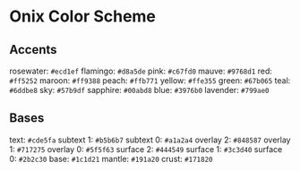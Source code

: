 # Onix Color Scheme

## Accents

rosewater: `#ecd1ef`
flamingo:  `#d8a5de`
pink:      `#c67fd0`
mauve:     `#9768d1`
red:       `#ff5252`
maroon:    `#ff9388`
peach:     `#ffb771`
yellow:    `#ffe355`
green:     `#67b065`
teal:      `#6ddbe8`
sky:       `#57b9df`
sapphire:  `#00abd8`
blue:      `#3976b0`
lavender:  `#799ae0`

## Bases

text:      `#cde5fa`
subtext 1: `#b5b6b7`
subtext 0: `#a1a2a4`
overlay 2: `#848587`
overlay 1: `#717275`
overlay 0: `#5f5f63`
surface 2: `#444549`
surface 1: `#3c3d40`
surface 0: `#2b2c30`
base:      `#1c1d21`
mantle:    `#191a20`
crust:     `#171820`
